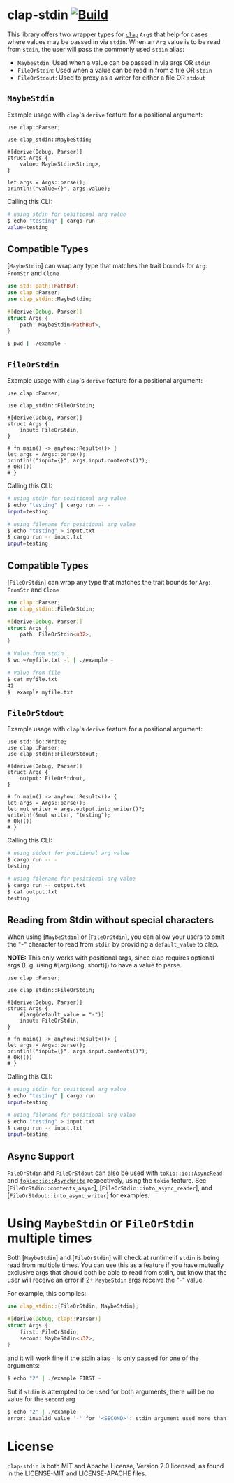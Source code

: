 # clap-stdin [![Build](https://img.shields.io/github/actions/workflow/status/thepacketgeek/clap-stdin/ci-build.yml?branch=main)](https://github.com/thepacketgeek/clap-stdin/actions/workflows/ci-build.yml)

This library offers two wrapper types for [`clap`](https://docs.rs/clap) `Arg`s that help
for cases where values may be passed in via `stdin`. When an `Arg` value is to be read
from `stdin`, the user will pass the commonly used `stdin` alias: `-`

- `MaybeStdin`: Used when a value can be passed in via args OR `stdin`
- `FileOrStdin`: Used when a value can be read in from a file OR `stdin`
- `FileOrStdout`: Used to proxy as a writer for either a file OR `stdout`

## `MaybeStdin`

Example usage with `clap`'s `derive` feature for a positional argument:
```rust,no_run
use clap::Parser;

use clap_stdin::MaybeStdin;

#[derive(Debug, Parser)]
struct Args {
    value: MaybeStdin<String>,
}

let args = Args::parse();
println!("value={}", args.value);
```

Calling this CLI:
```sh
# using stdin for positional arg value
$ echo "testing" | cargo run -- -
value=testing
```

## Compatible Types
[`MaybeStdin`] can wrap any type that matches the trait bounds for `Arg`: `FromStr` and `Clone`
```rust
use std::path::PathBuf;
use clap::Parser;
use clap_stdin::MaybeStdin;

#[derive(Debug, Parser)]
struct Args {
    path: MaybeStdin<PathBuf>,
}
```

```sh
$ pwd | ./example -
```

## `FileOrStdin`

Example usage with `clap`'s `derive` feature for a positional argument:
```rust,no_run
use clap::Parser;

use clap_stdin::FileOrStdin;

#[derive(Debug, Parser)]
struct Args {
    input: FileOrStdin,
}

# fn main() -> anyhow::Result<()> {
let args = Args::parse();
println!("input={}", args.input.contents()?);
# Ok(())
# }
```

Calling this CLI:
```sh
# using stdin for positional arg value
$ echo "testing" | cargo run -- -
input=testing

# using filename for positional arg value
$ echo "testing" > input.txt
$ cargo run -- input.txt
input=testing
```

## Compatible Types
[`FileOrStdin`] can wrap any type that matches the trait bounds for `Arg`: `FromStr` and `Clone`
```rust
use clap::Parser;
use clap_stdin::FileOrStdin;

#[derive(Debug, Parser)]
struct Args {
    path: FileOrStdin<u32>,
}
```

```sh
# Value from stdin
$ wc ~/myfile.txt -l | ./example -

# Value from file
$ cat myfile.txt
42
$ .example myfile.txt
```

## `FileOrStdout`

Example usage with `clap`'s `derive` feature for a positional argument:
```rust,no_run
use std::io::Write;
use clap::Parser;
use clap_stdin::FileOrStdout;

#[derive(Debug, Parser)]
struct Args {
    output: FileOrStdout,
}

# fn main() -> anyhow::Result<()> {
let args = Args::parse();
let mut writer = args.output.into_writer()?;
writeln!(&mut writer, "testing");
# Ok(())
# }
```

Calling this CLI:
```sh
# using stdout for positional arg value
$ cargo run -- -
testing

# using filename for positional arg value
$ cargo run -- output.txt
$ cat output.txt
testing
```

## Reading from Stdin without special characters
When using [`MaybeStdin`] or [`FileOrStdin`], you can allow your users to omit the "-" character to read from `stdin` by providing a `default_value` to clap.

**NOTE:** This only works with positional args, since clap requires optional args (E.g. using #[arg(long, short)]) to have a value to parse.

```rust,no_run
use clap::Parser;

use clap_stdin::FileOrStdin;

#[derive(Debug, Parser)]
struct Args {
    #[arg(default_value = "-")]
    input: FileOrStdin,
}

# fn main() -> anyhow::Result<()> {
let args = Args::parse();
println!("input={}", args.input.contents()?);
# Ok(())
# }
```

Calling this CLI:
```sh
# using stdin for positional arg value
$ echo "testing" | cargo run
input=testing

# using filename for positional arg value
$ echo "testing" > input.txt
$ cargo run -- input.txt
input=testing
```

## Async Support
`FileOrStdin` and `FileOrStdout` can also be used with [`tokio::io::AsyncRead`](https://docs.rs/tokio/latest/tokio/io/trait.AsyncRead.html) and [`tokio::io::AsyncWrite`](https://docs.rs/tokio/latest/tokio/io/trait.AsyncWrite.html) respectively, using the `tokio` feature. See [`FileOrStdin::contents_async`], [`FileOrStdin::into_async_reader`], and [`FileOrStdout::into_async_writer`] for examples.

# Using `MaybeStdin` or `FileOrStdin` multiple times
Both [`MaybeStdin`] and [`FileOrStdin`] will check at runtime if `stdin` is being read from multiple times. You can use this
as a feature if you have mutually exclusive args that should both be able to read from stdin, but know
that the user will receive an error if 2+ `MaybeStdin` args receive the "-" value.

For example, this compiles:
```rust
use clap_stdin::{FileOrStdin, MaybeStdin};

#[derive(Debug, clap::Parser)]
struct Args {
    first: FileOrStdin,
    second: MaybeStdin<u32>,
}
```

and it will work fine if the stdin alias `-` is only passed for one of the arguments:
```sh
$ echo "2" | ./example FIRST -
```

But if `stdin` is attempted to be used for both arguments, there will be no value for the `second` arg
```sh
$ echo "2" | ./example - -
error: invalid value '-' for '<SECOND>': stdin argument used more than once
```

# License

`clap-stdin` is both MIT and Apache License, Version 2.0 licensed, as found
in the LICENSE-MIT and LICENSE-APACHE files.
